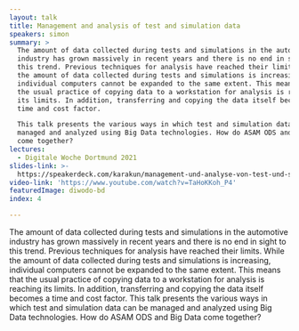 ```yaml
---
layout: talk
title: Management and analysis of test and simulation data
speakers: simon
summary: >
  The amount of data collected during tests and simulations in the automotive
  industry has grown massively in recent years and there is no end in sight to
  this trend. Previous techniques for analysis have reached their limits. While
  the amount of data collected during tests and simulations is increasing,
  individual computers cannot be expanded to the same extent. This means that
  the usual practice of copying data to a workstation for analysis is reaching
  its limits. In addition, transferring and copying the data itself becomes a
  time and cost factor.

  This talk presents the various ways in which test and simulation data can be
  managed and analyzed using Big Data technologies. How do ASAM ODS and Big Data
  come together?
lectures:
  - Digitale Woche Dortmund 2021
slides-link: >-
  https://speakerdeck.com/karakun/management-und-analyse-von-test-und-simulationsdaten
video-link: 'https://www.youtube.com/watch?v=TaHoKKoh_P4'
featuredImage: diwodo-bd
index: 4

---
```


The amount of data collected during tests and simulations in the automotive industry has grown massively in recent years and there is no end in sight to this trend. Previous techniques for analysis have reached their limits. While the amount of data collected during tests and simulations is increasing, individual computers cannot be expanded to the same extent. This means that the usual practice of copying data to a workstation for analysis is reaching its limits. In addition, transferring and copying the data itself becomes a time and cost factor.
This talk presents the various ways in which test and simulation data can be managed and analyzed using Big Data technologies. How do ASAM ODS and Big Data come together?
